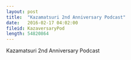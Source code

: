 ```yaml
---
layout: post
title:  "Kazamatsuri 2nd Anniversary Podcast"
date:   2016-02-17 04:02:00
fileid: KazaversaryPod
length: 54820864
---
```


Kazamatsuri 2nd Anniversary Podcast
